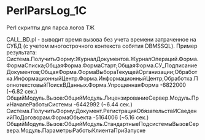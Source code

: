 # PerlParsLog_1C
Perl cкрипты для парса логов ТЖ

CALL_BD.pl - выводит время вызова без учета времени затраченное на СУБД (с учетом многострочного контекста собятия DBMSSQL).
Пример результата:
Система.ПолучитьФорму:ЖурналДокументов.ЖурналОпераций.Форма.ФормаСписка;ОбщаяФорма.ФормаСтарт;ОбщаяФорма.СУ_ПодписаниеДокументов;ОбщаяФорма.ФормаВыбораТекущейОрганизации;Обработка.ИнформационныйЦентр.Форма.ИнформационныйЦентр;Обработка.ПолнотекстовыйПоискВДанных.Форма.УпрощеннаяФорма
  -6822000 (~6.82 сек.)
ОбщийМодуль.Вызов:ОбщийМодуль.ЛицензированиеСервер.Модуль.ПриНачалеРаботыСистемы
  -6442992 (~6.44 сек.)
Система.ПолучитьФорму:Документ.РегистрацияОбязательствИСведенийПоДоговорам.ФормаОбъекта
  -5164006 (~5.16 сек.)
ОбщийМодуль.Вызов:ОбщийМодуль.СтандартныеПодсистемыВызовСервера.Модуль.ПараметрыРаботыКлиентаПриЗапуске

